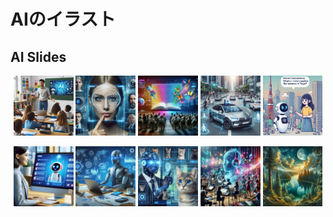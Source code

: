# AIのイラスト

## AI Slides
<p align="center">
    <img src="./ai_slides/001s.jpg" alt="001s" width="19%">
    <img src="./ai_slides/007s.jpg" alt="007s" width="19%">
    <img src="./ai_slides/008s.jpg" alt="008s" width="19%">
    <img src="./ai_slides/010s.jpg" alt="010s" width="19%">
    <img src="./ai_slides/011s.jpg" alt="011s" width="19%">
</p>

<p align="center">
    <img src="./ai_slides/016s.jpg" alt="016s" width="19%">
    <img src="./ai_slides/033s.jpg" alt="033s" width="19%">
    <img src="./ai_slides/093s.jpg" alt="093s" width="19%">
    <img src="./ai_slides/100s.jpg" alt="100s" width="19%">
    <img src="./ai_slides/104s.jpg" alt="104s" width="19%">
</p>

